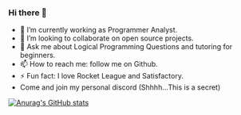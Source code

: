 ### Hi there 👋

- 🔭 I’m currently working as Programmer Analyst.
- 👯 I’m looking to collaborate on open source projects.
- 💬 Ask me about Logical Programming Questions and tutoring for beginners.
- 📫 How to reach me: follow me on Github.
- ⚡ Fun fact: I love Rocket League and Satisfactory.
- Come and join my personal discord (Shhhh...This is a secret)

[![Anurag's GitHub stats](https://github-readme-stats.vercel.app/api?username=kunjan343)](https://github.com/anuraghazra/github-readme-stats)
